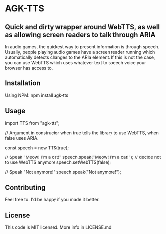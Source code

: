 # AGK-TTS

## Quick and dirty wrapper around WebTTS, as well as allowing screen readers to talk through ARIA

In audio games, the quickest way to present information is through speech. Usually, people playing audio games have a screen reader running which automatically detects changes to the ARIa element. If this is not the case, you can use WebTTS which uses whatever text to speech voice your browser has access to.

## Installation

Using NPM:
npm install agk-tts

## Usage

import TTS from "agk-tts";

// Argument in constructor when true tells the library to use WebTTS, when false uses ARIA.

const speech = new TTS(true);

// Speak "Meow! I'm a cat!"
speech.speak("Meow! I'm a cat!");
// decide not to use WebTTS anymore
speech.setWebTTS(false);

// Speak "Not anymore!"
speech.speak("Not anymore!");

## Contributing

Feel free to. I'd be happy if you made it better.

## License

This code is MIT licensed.
More info in LICENSE.md